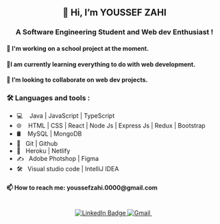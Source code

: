 <div align="center">
  <h2> 👋 Hi, I’m YOUSSEF ZAHI </h2>
  <h3> A Software Engineering Student and  Web dev Enthusiast ! </h3>
</div>

<div align="left">
  <h4> 🔭 I'm working on a school project at the moment. </h4>
  <h4> 🌱I am currently learning everything to do with web development.</h4>
  <h4> 👯 I’m looking to collaborate on web dev projects. </h4>  
 
</div>
<!-- 
- 🔭 I'm working on a school project at the moment. <br>
- 🌱I am currently learning everything to do with web development.<br>
- 👯 I’m looking to collaborate on web dev projects. <br>
- 📫 How to reach me: youssefzahi.0000@gmail.com <br> -->
<!-- <div align="left"> 
  <h3>🛠 Languages and tools :</h3>
  <h5>💻   Java | JavaScript </h5>
  <h5>🌐   HTML | CSS | React| Node Js | Express Js | Redux | Bootstrap </h4>
  <h5>🛢    MySQL | MongoDB  </h5>
  <h5>🔧   Git | Github </h5>
  <h5>🚀   Heroku | Netlify </h5>
  <h5>✍️   Adobe Photoshop | Figma </h5>
  <h5>🛠️   Visual studio code | IntelliJ IDEA</h5>
</div> -->

### 🛠 Languages and tools : 
- 💻 &nbsp; &nbsp;Java | JavaScript | TypeScript
- 🌐&nbsp; &nbsp; HTML | CSS | React | Node Js | Express Js | Redux | Bootstrap 
- 🛢 &nbsp;&nbsp; MySQL | MongoDB 
- 🔧 &nbsp; Git | Github 
- 🚀 &nbsp; Heroku | Netlify
- ✍️ &nbsp; Adobe Photshop | Figma
- 🛠️ &nbsp; Visual studio code | IntelliJ IDEA


<h4> 📫 How to reach me: youssefzahi.0000@gmail.com </h4>
<!-- <div id="badges" align="center" display> -->
<p align="center">
  <br>
  <a href="https://www.linkedin.com/in/youssef-zahi/">
    <img src="https://img.shields.io/badge/LinkedIn-blue?style=for-the-badge&logo=linkedin&logoColor=white" alt="LinkedIn Badge"/>
  </a>
  <a href="mailto:youssefzahi.0000@gmail.com?subject=Hello, Youssef"><img src="https://img.shields.io/badge/gmail-%23D14836.svg?&style=for-the-       badge&logo=gmail&logoColor=white" alt="Gmail"/>
  </a>&nbsp;
 </p>
<!-- </div> -->
<!-- ![Visitor Count](https://profile-counter.glitch.me/youzhoo/count.svg) -->
<div align="center">    
<!-- <img height="180em" src="https://github-readme-stats.vercel.app/api?username=youzh00&show_icons=true&hide_border=true&&count_private=true&include_all_commits=true" /> -->
<!--   http://github-readme-streak-stats.herokuapp.com?user=your-github-username&theme=dark&background=000000)](https://git.io/streak-stats -->
</div>
